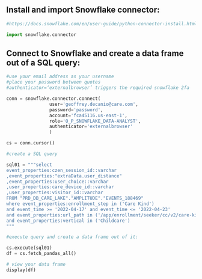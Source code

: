 ## Install and import Snowflake connector:


```python
#https://docs.snowflake.com/en/user-guide/python-connector-install.html
```


```python
import snowflake.connector
```

## Connect to Snowflake and create a data frame out of a SQL query:


```python
#use your email address as your username
#place your password between quotes
#authenticator=‘externalbrowser’ triggers the required snowflake 2fa

conn = snowflake.connector.connect(
                user='geoffrey.decanio@care.com',
                password='password',
                account='fca45116.us-east-1',
                role='O_P_SNOWFLAKE_DATA-ANALYST',
                authenticator='externalbrowser'
                )

cs = conn.cursor()
```


```python
#create a SQL query
```


```python
sql01 = """select 
event_properties:czen_session_id::varchar
,event_properties:"extraData.user_distance"
,event_properties:user_choice::varchar
,user_properties:care_device_id::varchar
,user_properties:visitor_id::varchar 
FROM "PRD_DB_CARE_LAKE"."AMPLITUDE"."EVENTS_188469"
where event_properties:enrollment_step in ('Care Kind')
and event_time >= '2022-04-17' and event_time <= '2022-04-23'
and event_properties:url_path in ('/app/enrollment/seeker/cc/v2/care-kind')
and event_properties:vertical in ('Childcare')
"""
```


```python
#execute query and create a data frame out of it:

cs.execute(sql01)
df = cs.fetch_pandas_all()
```


```python
# view your data frame
display(df)
```
